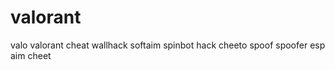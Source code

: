 # valorant
valo valorant cheat wallhack softaim spinbot hack cheeto spoof spoofer esp aim cheet
 
 
